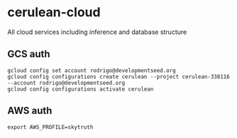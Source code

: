 # cerulean-cloud
All cloud services including inference and database structure

## GCS auth
```
gcloud config set account rodrigo@developmentseed.org
gcloud config configurations create cerulean --project cerulean-338116 --account rodrigo@developmentseed.org
gcloud config configurations activate cerulean
```

## AWS auth
```
export AWS_PROFILE=skytruth
```